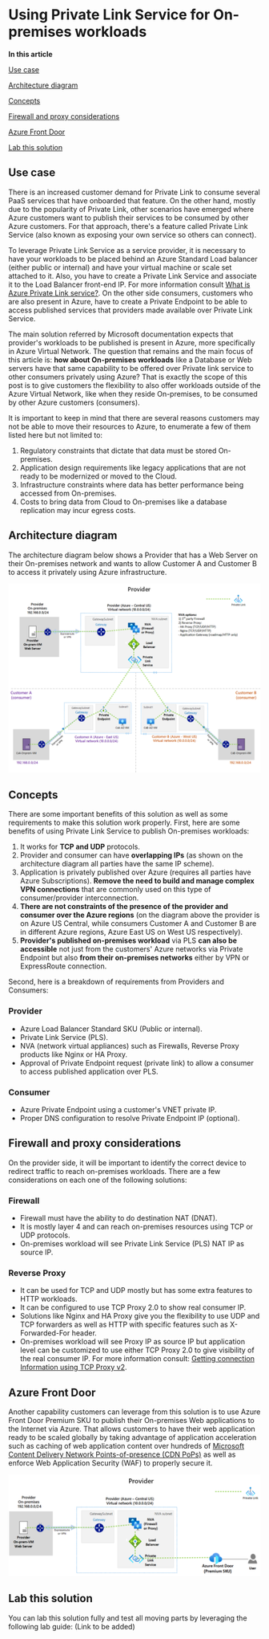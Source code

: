# Using Private Link Service for On-premises workloads

**In this article**

[Use case](#Usecase)

[Architecture diagram](#Architecture-diagram)

[Concepts](#Concepts)

[Firewall and proxy considerations](#Firewall-and-proxy-considerations)

[Azure Front Door](#Azure-Front-Door)

[Lab this solution](#Lab-this-solution)

## Use case

There is an increased customer demand for Private Link to consume several PaaS services that have onboarded that feature. On the other hand, mostly due to the popularity of Private Link, other scenarios have emerged where Azure customers want to publish their services to be consumed by other Azure customers. For that approach, there's a feature called Private Link Service (also known as exposing your own service so others can connect).

To leverage Private Link Service as a service provider, it is necessary to have your workloads to be placed behind an Azure Standard Load balancer (either public or internal) and have your virtual machine or scale set attached to it. Also, you have to create a Private Link Service and associate it to the Load Balancer front-end IP. For more information consult [What is Azure Private Link service?](https://docs.microsoft.com/en-us/azure/private-link/private-link-service-overview). On the other side consumers, customers who are also present in Azure, have to create a Private Endpoint to be able to access published services that providers made available over Private Link Service.

The main solution referred by Microsoft documentation expects that provider's workloads to be published is present in Azure, more specifically in Azure Virtual Network. The question that remains and the main focus of this article is: **how about On-premises workloads** like a Database or Web servers have that same capability to be offered over Private link service to other consumers privately using Azure?  That is exactly the scope of this post is to give customers the flexibility to also offer workloads outside of the Azure Virtual Network, like when they reside On-premises, to be consumed by other Azure customers (consumers).

It is important to keep in mind that there are several reasons customers may not be able to move their resources to Azure, to enumerate a few of them listed here but not limited to:

1. Regulatory constraints that dictate that data must be stored On-premises.
2. Application design requirements like legacy applications that are not ready to be modernized or moved to the Cloud.
3. Infrastructure constraints where data has better performance being accessed from On-premises.
4. Costs to bring data from Cloud to On-premises like a database replication may incur egress costs.

## Architecture diagram

The architecture diagram below shows a Provider that has a Web Server on their On-premises network and wants to allow Customer A and Customer B to access it privately using Azure infrastructure.

![On-prem-Provider-to-consumers](./media/On-prem-provider-consumers.png)

## Concepts

There are some important benefits of this solution as well as some requirements to make this solution work properly. First, here are some benefits of using Private Link Service to publish On-premises workloads:

1. It works for **TCP and UDP** protocols.
2. Provider and consumer can have **overlapping IPs** (as shown on the architecture diagram all parties have the same IP scheme).
3. Application is privately published over Azure (requires all parties have Azure Subscriptions). **Remove the need to build and manage complex VPN connections** that are commonly used on this type of consumer/provider interconnection.
4. **There are not constraints of the presence of the provider and consumer over the Azure regions** (on the diagram above the provider is on Azure US Central, while consumers Customer A and Customer B are in different Azure regions, Azure East US on West US respectively).
5. **Provider's published on-premises workload** via PLS **can also be accessible** not just from the customers' Azure networks via Private Endpoint but also **from their on-premises networks** either by VPN or ExpressRoute connection.

Second, here is a breakdown of requirements from Providers and Consumers:

### Provider

- Azure Load Balancer Standard SKU (Public or internal).
- Private Link Service (PLS).
- NVA (network virtual appliances) such as Firewalls, Reverse Proxy products like Nginx or HA Proxy.
- Approval of Private Endpoint request (private link) to allow a consumer to access published application over PLS.

### Consumer

- Azure Private Endpoint using a customer's VNET private IP.
- Proper DNS configuration to resolve Private Endpoint IP (optional).

## Firewall and proxy considerations

On the provider side, it will be important to identify the correct device to redirect traffic to reach on-premises workloads. There are a few considerations on each one of the following solutions:

### Firewall

- Firewall must have the ability to do destination NAT (DNAT).
- It is mostly layer 4 and can reach on-premises resources using TCP or UDP protocols.
- On-premises workload will see Private Link Service (PLS) NAT IP as source IP.

### Reverse Proxy

- It can be used for TCP and UDP mostly but has some extra features to HTTP workloads.
- It can be configured to use TCP Proxy 2.0 to show real consumer IP.
- Solutions like Nginx and HA Proxy give you the flexibility to use UDP and TCP forwarders as well as HTTP with specific features such as X-Forwarded-For header.
- On-premises workload will see Proxy IP as source IP but application level can be customized to use either TCP Proxy 2.0 to give visibility of the real consumer IP. For more information consult: [Getting connection Information using TCP Proxy v2](https://docs.microsoft.com/en-us/azure/private-link/private-link-service-overview#getting-connection-information-using-tcp-proxy-v2).

## Azure Front Door

Another capability customers can leverage from this solution is to use Azure Front Door Premium SKU to publish their On-premises Web applications to the Internet via Azure. That allows customers to have their web application ready to be scaled globally by taking advantage of application acceleration such as caching of web application content over hundreds of [Microsoft Content Delivery Network Points-of-presence (CDN PoPs)](https://docs.microsoft.com/en-us/azure/cdn/cdn-pop-locations) as well as enforce Web Application Security (WAF) to properly secure it.

![On-prem-Provider-FrontDoor](./media/On-prem-provider-frontdoor.png)

## Lab this solution

You can lab this solution fully and test all moving parts by leveraging the following lab guide: (Link to be added)
